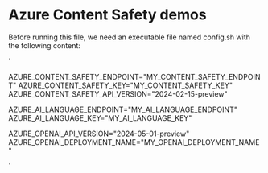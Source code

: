 # Azure Content Safety demos
Before running this file, we need an executable file named config.sh with the following content:

`

AZURE_CONTENT_SAFETY_ENDPOINT="MY_CONTENT_SAFETY_ENDPOINT"
AZURE_CONTENT_SAFETY_KEY="MY_CONTENT_SAFETY_KEY"
AZURE_CONTENT_SAFETY_API_VERSION="2024-02-15-preview"

AZURE_AI_LANGUAGE_ENDPOINT="MY_AI_LANGUAGE_ENDPOINT"
AZURE_AI_LANGUAGE_KEY="MY_AI_LANGUAGE_KEY"


AZURE_OPENAI_API_VERSION="2024-05-01-preview"
AZURE_OPENAI_DEPLOYMENT_NAME="MY_OPENAI_DEPLOYMENT_NAME"

`